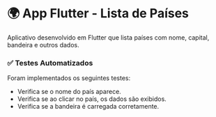 # 🌍 App Flutter - Lista de Países

Aplicativo desenvolvido em Flutter que lista países com nome, capital, bandeira e outros dados.

### ✅ Testes Automatizados

Foram implementados os seguintes testes:

- Verifica se o nome do país aparece.
- Verifica se ao clicar no país, os dados são exibidos.
- Verifica se a bandeira é carregada corretamente.
